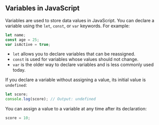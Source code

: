 ## Variables in JavaScript

Variables are used to store data values in JavaScript. You can declare a variable using the `let`, `const`, or `var` keywords. For example:

```javascript
let name;
const age = 25;
var isActive = true;
```

- `let` allows you to declare variables that can be reassigned.
- `const` is used for variables whose values should not change.
- `var` is the older way to declare variables and is less commonly used today.

If you declare a variable without assigning a value, its initial value is `undefined`:

```javascript
let score;
console.log(score); // Output: undefined
```

You can assign a value to a variable at any time after its declaration:

```javascript
score = 10;
```
